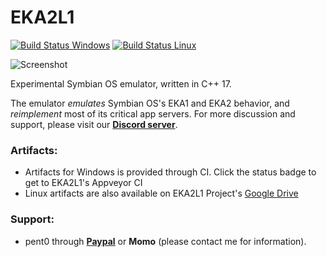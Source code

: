 # EKA2L1 
[![Build Status Windows](https://ci.appveyor.com/api/projects/status/hnm73527hkrfrffm/branch/master?svg=true)](https://ci.appveyor.com/project/bentokun/eka2l1-mjiuq) [![Build Status Linux](https://travis-ci.org/EKA2L1/EKA2L1.svg?branch=master)](https://travis-ci.org/EKA2L1/EKA2L1)

![Screenshot](https://cdn.discordapp.com/attachments/565196457435594755/673402419819970569/result_2_2_2020.png)

Experimental Symbian OS emulator, written in C++ 17.

The emulator *emulates* Symbian OS's EKA1 and EKA2 behavior, and *reimplement* most of its critical app servers. For more discussion and support, please visit our [**Discord server**](https://discord.gg/5Bm5SJ9).

### Artifacts:
  * Artifacts for Windows is provided through CI. Click the status badge to get to EKA2L1's Appveyor CI
  * Linux artifacts are also available on EKA2L1 Project's [Google Drive](https://drive.google.com/open?id=1nXNL1n7hKX05JzF25u6pHAXP-VrV2EX9)

### Support:
  * pent0 through [**Paypal**](https://www.paypal.me/thi573) or **Momo** (please contact me for information).
